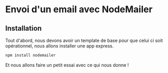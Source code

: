 # Envoi d'un email avec NodeMailer

## Installation

Tout d'abord, nous devons avoir un template de base pour que celui ci soit opérationnel, nous allons installer une app express.

```bash
npm install nodemailer
```

Et nous allons faire un petit essai avec ce qui nous donne !
